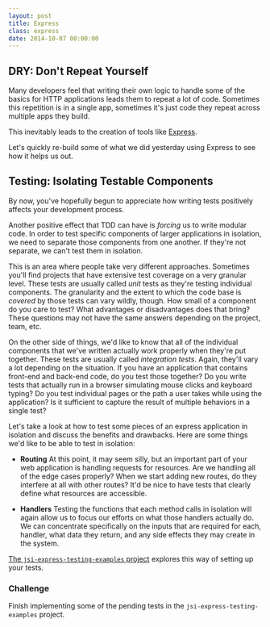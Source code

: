```yaml
---
layout: post
title: Express
class: express
date: 2014-10-07 00:00:00
---
```


## DRY: Don't Repeat Yourself

Many developers feel that writing their own logic to handle some of the basics
for HTTP applications leads them to repeat a lot of code. Sometimes this
repetition is in a single app, sometimes it's just code they repeat across
multiple apps they build.

This inevitably leads to the creation of tools like [Express][expresss].

Let's quickly re-build some of what we did yesterday using Express to see
how it helps us out.


## Testing: Isolating Testable Components

By now, you've hopefully begun to appreciate how writing tests positively
affects your development process.

Another positive effect that TDD can have is _forcing_ us to write modular
code. In order to test specific components of larger applications in isolation,
we need to separate those components from one another. If they're not separate,
we can't test them in isolation.

This is an area where people take very different approaches. Sometimes you'll
find projects that have extensive test coverage on a very granular level. These
tests are usually called _unit_ tests as they're testing individual components.
The granularity and the extent to which the code base is _covered_ by those
tests can vary wildly, though. How small of a component do you care to test?
What advantages or disadvantages does that bring? These questions may not have
the same answers depending on the project, team, etc.

On the other side of things, we'd like to know that all of the individual
components that we've written actually work properly when they're put together.
These tests are usually called _integration tests_. Again, they'll vary a lot
depending on the situation. If you have an application that contains front-end
and back-end code, do you test those together? Do you write tests that actually
run in a browser simulating mouse clicks and keyboard typing? Do you test
individual pages or the path a user takes while using the application? Is it
sufficient to capture the result of multiple behaviors in a single test?

Let's take a look at how to test some pieces of an express application in
isolation and discuss the benefits and drawbacks. Here are some things we'd
like to be able to test in isolation:

- **Routing** At this point, it may seem silly, but an important part of your
  web application is handling requests for resources. Are we handling all of
  the edge cases properly? When we start adding new routes, do they interfere
  at all with other routes? It'd be nice to have tests that clearly define
  what resources are accessible.

- **Handlers** Testing the functions that each method calls in isolation will
  again allow us to focus our efforts on what those handlers actually do.
  We can concentrate specifically on the inputs that are required for each,
  handler, what data they return, and any side effects they may create in the
  system.

[The `jsi-express-testing-examples` project][github-jsi-express-testing]
explores this way of setting up your tests.


### Challenge

Finish implementing some of the pending tests in the
`jsi-express-testing-examples` project.


[expresss]: http://expressjs.com/
[github-jsi-express-testing]: https://github.com/portlandcodeschool/jsi-express-testing-examples
